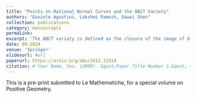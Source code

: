 ```yaml
---
title: "Points on Rational Normal Curves and the ABCT Variety"
authors: "Daniele Agostini, Lakshmi Ramesh, Dawei Shen"
collection: publications
category: manuscripts
permalink: 
excerpt: 'The ABCT variety is defined as the closure of the image of G(2,n) under the Veronese map. We realize the ABCT variety V(3,n) as the determinantal variety of a vector bundle morphism. We use this to give a recursive formula for the fundamental class of V(3,n). As an application, we show that special Schubert coefficients of this class are given by Eulerian numbers, matching a formula by Cachazo-He-Yuan. On the way to this, we prove that the variety of configuration of points on a common divisor on a smooth variety is reduced and irreducible, generalizing a result of Caminata-Moon-Schaffler.'
date: 09-2024
venue: 'Springer'
slidesurl: #url
paperurl: https://arxiv.org/abs/2412.12514
citation: #'Your Name, You. (2009). &quot;Paper Title Number 1.&quot; <i>Journal 1</i>. 1(1).'
---
```


This is a pre-print submitted to Le Mathematiche, for a special volume on Positive Geometry. 